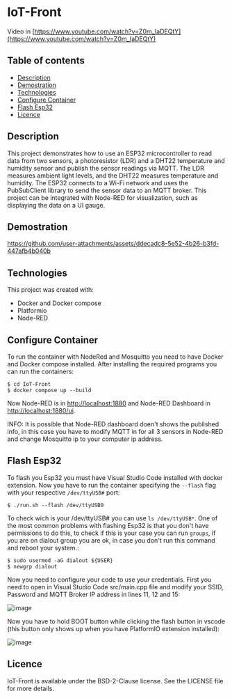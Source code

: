 # IoT-Front
Video in [https://www.youtube.com/watch?v=Z0m_IaDEQtY](https://www.youtube.com/watch?v=Z0m_IaDEQtY) 
## Table of contents
* [Description](#description)
* [Demostration](#demostration)
* [Technologies](#technologies)
* [Configure Container](#configure-container)
* [Flash Esp32](#flash-esp32)
* [Licence](#licence)

## Description
This project demonstrates how to use an ESP32 microcontroller to read data from two sensors, a photoresistor (LDR) and a DHT22 temperature and humidity sensor and publish the sensor readings via MQTT.
The LDR measures ambient light levels, and the DHT22 measures temperature and humidity. The ESP32 connects to a Wi-Fi network and uses the PubSubClient library to send the sensor data to an MQTT broker.
This project can be integrated with Node-RED for visualization, such as displaying the data on a UI gauge.

## Demostration

https://github.com/user-attachments/assets/ddecadc8-5e52-4b26-b3fd-447afb4b040b

## Technologies
This project was created with:
* Docker and Docker compose
* Platformio
* Node-RED

## Configure Container
To run the container with NodeRed and Mosquitto you need to have Docker and Docker compose installed. After installing the required programs you can run the containers:

```
$ cd IoT-Front
$ docker compose up --build
```

Now Node-RED is in  [http://localhost:1880](http://localhost:1880) and Node-RED Dashboard in [http://localhost:1880/ui](http://localhost:1880/ui).

INFO: It is possible that Node-RED dashboard doen't shows the published info, in this case you have to modify MQTT in for all 3 sensors in Node-RED and change Mosquitto ip to your computer ip address.

## Flash Esp32
To flash you Esp32 you must have Visual Studio Code installed with docker extension. Now you have to run the container specifying the `--flash` flag with your respective `/dev/ttyUSB#` port:
```
$ ./run.sh --flash /dev/ttyUSB0
```

To check wich is your /dev/ttyUSB# you can use `ls /dev/ttyUSB*`. One of the most common problems with flashing Esp32 is that you don't have permissions to do this, to check if this is your case you can run `groups`, if you are on dialout group you are ok, in case you don't run this command and reboot your system.:
```
$ sudo usermod -aG dialout ${USER}
$ newgrp dialout
```

Now you need to configure your code to use your credentials.
First you need to open in Visual Studio Code src/main.cpp file and modify your SSID, Password and MQTT Broker IP address in lines 11, 12 and 15:

![image](https://github.com/user-attachments/assets/054ec77a-fcf7-4b12-acb9-061ae74340fd)

Now you have to hold BOOT button while clicking the flash button in vscode (this button only shows up when you have PlatformIO extension installed):

![image](https://github.com/user-attachments/assets/f67c9f84-7678-4873-b638-d49ab4057015)

## Licence
IoT-Front is available under the BSD-2-Clause license. See the LICENSE file for more details.
